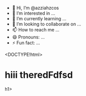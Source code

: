 - 👋 Hi, I’m @azziahzcos
- 👀 I’m interested in ...
- 🌱 I’m currently learning ...
- 💞️ I’m looking to collaborate on ...
- 📫 How to reach me ...
- 😄 Pronouns: ...
- ⚡ Fun fact: ...

<!---
azziahzcos/azziahzcos is a ✨ special ✨ repository because its `README.md` (this file) appears on your GitHub profile.
You can click the Preview link to take a look at your changes.
--->
<DOCTYPE!html>
<head>
  <body>
    <h1> hiii theredFdfsd </h1>h1>
    
  </body>
</head>
